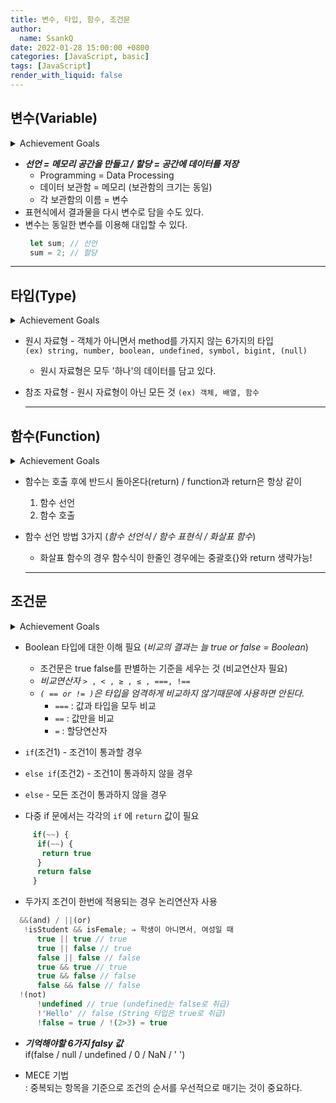 ```yaml
---
title: 변수, 타입, 함수, 조건문
author:
  name: SsankQ
date: 2022-01-28 15:00:00 +0800
categories: [JavaScript, basic]
tags: [JavaScript]
render_with_liquid: false
---
```


## 변수(Variable)
<details>
<summary>Achievement Goals</summary>
<div markdown="1">       
- [ ]  자바스크립트에서 변수의 선언과 값의 할당에 대해서 설명할 수 있다.
- [ ]  변수 선언과 값 할당에 사용되는 용어에 대해서 정확하게 알 수 있다.
- [ ]  `=`가 "같다"라는 의미가 아니라 할당연산자임을 이해할 수 있다.
- [ ]  `num = num + 1`이 '같다'라는 의미가 아니라 값을 할당하는 것임을 설명할 수 있다.
</div>
</details>

  - ***선언 = 메모리 공간을 만들고 / 할당 = 공간에 데이터를 저장***
    - Programming = Data Processing
    - 데이터 보관함 = 메모리 (보관함의 크기는 동일)
    - 각 보관함의 이름 = 변수
  - 표현식에서 결과물을 다시 변수로 담을 수도 있다.
  - 변수는 동일한 변수를 이용해 대입할 수 있다.
    ```jsx
     let sum; // 선언
     sum = 2; // 할당
    ```

  ---

## 타입(Type)
<details>
<summary>Achievement Goals</summary>
<div markdown="1">       
- [ ]  자바스크립트에서 원시 자료형과 참조 자료형이 무엇인지 알 수 있다.
- [ ]  원시 자료형 string, number, boolean, undefined의 의미를 이해할 수 있다.
- [ ]  타입마다 다른 속성과 메소드가 있다는 것을 이해할 수 있다.
- [ ]  typeof 를 활용하여 특정 값의 타입을 확인할 수 있다.
- [ ]  비교 시 엄밀한 비교의 필요성을 이해할 수 있다.
</div>
</details>

- 원시 자료형 - 객체가 아니면서 method를 가지지 않는 6가지의 타입  
  `(ex) string, number, boolean, undefined, symbol, bigint, (null)`
  * 원시 자료형은 모두 '하나'의 데이터를 담고 있다.
- 참조 자료형 - 원시 자료형이 아닌 모든 것
  `(ex) 객체, 배열, 함수`
  
  ---

## 함수(Function)
<details>
<summary>Achievement Goals</summary>
<div markdown="1">       
- [ ]  함수 선언을 위해 필요한 keyword, name, parameter, body에 대해 이해할 수 있다.
- [ ]  함수 선언과 호출의 기초적인 작동 원리를 이해할 수 있다.
- [ ]  함수의 결과값이 변수에 할당되어 담기는 과정을 이해할 수 있다.
- [ ]  함수의 호출과 리턴에 대해서 이해하고, 실제 코드로 작성하여 활용할 수 있다.
- [ ]  함수 그 자체와 함수의 호출을 구분하여 사용할 수 있다.
- [ ]  매개변수(parameter)와 전달인자(argument)를 구분하여 사용할 수 있다.
- [ ]  같은 기능을 하는 함수를 선언식, 표현식, 화살표 함수로 바꾸어 표현할 수 있다.
</div>
</details>

- 함수는 호출 후에 반드시 돌아온다(return) / function과 return은 항상 같이
  1. 함수 선언 
  2. 함수 호출

- 함수 선언 방법 3가지 (*함수 선언식 / 함수 표현식 / 화살표 함수*)
    * 화살표 함수의 경우 함수식이 한줄인 경우에는 중괄호{}와 return 생략가능!

  ---

## 조건문
<details>
<summary>Achievement Goals</summary>
<div markdown="1">       
- [ ]  truthy와 falsy가 조건문에서 작동하는 방식을 이해할 수 있다.
- [ ]  비교연산자를 통한 엄격한 비교에 대해 이해할 수 있다.
- [ ]  if와 else if, else를 이해하고 무리없이 활용할 수 있다.
- [ ]  논리연산자를 통해 복잡한 조건을 간결하게 작성할 수 있다.
- [ ]  복잡한 조건문을 활용하여 실생활에서 마주하는 문제를 해결하는 알고리즘을 구현한다.
</div>
</details>

- Boolean 타입에 대한 이해 필요 (*비교의 결과는 늘 true or false = Boolean*)
  - 조건문은 true false를 판별하는 기준을 세우는 것 (비교연산자 필요)
  - *비교연산자* `> , < , ≥ , ≤ , ===, !==` 
  - *`( == or != )`은 타입을 엄격하게 비교하지 않기때문에 사용하면 안된다.*
    - `===` : 값과 타입을 모두 비교
    - `==` : 값만을 비교
    - `=` : 할당연산자

- `if`(조건1) - 조건1이 통과할 경우
- `else if`(조건2) - 조건1이 통과하지 않을 경우
- `else` - 모든 조건이 통과하지 않을 경우
- 다중 if 문에서는 각각의 `if` 에 `return` 값이 필요
```jsx
     if(~~) {
      if(~~) {
       return true
      } 
      return false
     }
```

- 두가지 조건이 한번에 적용되는 경우 논리연산자 사용
```jsx
  &&(and) / ||(or)
   !isStudent && isFemale; ⇒ 학생이 아니면서, 여성일 때
      true || true // true
      true || false // true
      false || false // false
      true && true // true
      true && false // false
      false && false // false
  !(not)
      !undefined // true (undefined는 false로 취급)
      !'Hello' // false (String 타입은 true로 취급)
      !false = true / !(2>3) = true
```
- ***기억해야할 6가지 falsy 값***  
  if(false / null / undefined / 0 / NaN / ' ')

- MECE 기법  
  : 중복되는 항목을 기준으로 조건의 순서를 우선적으로 매기는 것이 중요하다.